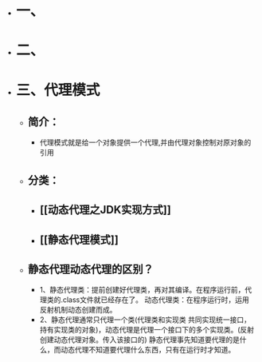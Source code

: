 - # 一、
- # 二、
- # 三、代理模式
	- ## 简介：
		- 代理模式就是给一个对象提供一个代理,并由代理对象控制对原对象的引用
	- ## 分类：
		- ## [[动态代理之JDK实现方式]]
		- ## [[静态代理模式]]
	- ## 静态代理动态代理的区别？
		- 1、静态代理类：提前创建好代理类，再对其编译。在程序运行前，代理类的.class文件就已经存在了。
		  动态代理类：在程序运行时，运用反射机制动态创建而成。
		- 2、静态代理通常只代理一个类(代理类和实现类 共同实现统一接口，持有实现类的对象)，动态代理是代理一个接口下的多个实现类。(反射创建动态代理对象。传入该接口的)
		   静态代理事先知道要代理的是什么，而动态代理不知道要代理什么东西，只有在运行时才知道。